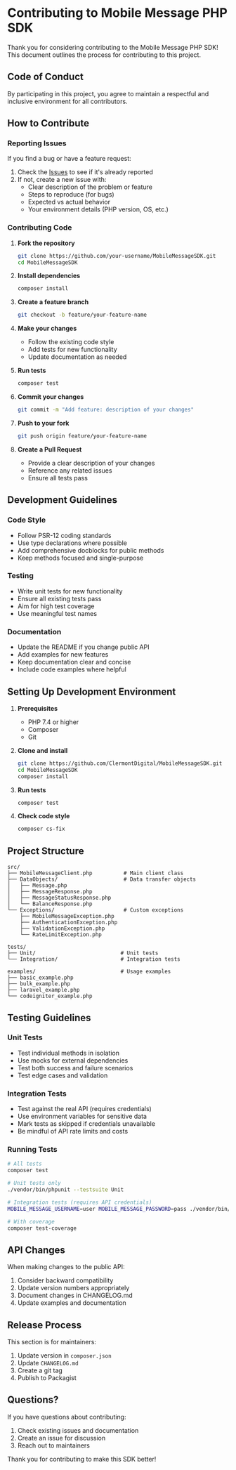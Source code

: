 # Contributing to Mobile Message PHP SDK

Thank you for considering contributing to the Mobile Message PHP SDK! This document outlines the process for contributing to this project.

## Code of Conduct

By participating in this project, you agree to maintain a respectful and inclusive environment for all contributors.

## How to Contribute

### Reporting Issues

If you find a bug or have a feature request:

1. Check the [Issues](https://github.com/ClermontDigital/MobileMessageSDK/issues) to see if it's already reported
2. If not, create a new issue with:
   - Clear description of the problem or feature
   - Steps to reproduce (for bugs)
   - Expected vs actual behavior
   - Your environment details (PHP version, OS, etc.)

### Contributing Code

1. **Fork the repository**
   ```bash
   git clone https://github.com/your-username/MobileMessageSDK.git
   cd MobileMessageSDK
   ```

2. **Install dependencies**
   ```bash
   composer install
   ```

3. **Create a feature branch**
   ```bash
   git checkout -b feature/your-feature-name
   ```

4. **Make your changes**
   - Follow the existing code style
   - Add tests for new functionality
   - Update documentation as needed

5. **Run tests**
   ```bash
   composer test
   ```

6. **Commit your changes**
   ```bash
   git commit -m "Add feature: description of your changes"
   ```

7. **Push to your fork**
   ```bash
   git push origin feature/your-feature-name
   ```

8. **Create a Pull Request**
   - Provide a clear description of your changes
   - Reference any related issues
   - Ensure all tests pass

## Development Guidelines

### Code Style

- Follow PSR-12 coding standards
- Use type declarations where possible
- Add comprehensive docblocks for public methods
- Keep methods focused and single-purpose

### Testing

- Write unit tests for new functionality
- Ensure all existing tests pass
- Aim for high test coverage
- Use meaningful test names

### Documentation

- Update the README if you change public API
- Add examples for new features
- Keep documentation clear and concise
- Include code examples where helpful

## Setting Up Development Environment

1. **Prerequisites**
   - PHP 7.4 or higher
   - Composer
   - Git

2. **Clone and install**
   ```bash
   git clone https://github.com/ClermontDigital/MobileMessageSDK.git
   cd MobileMessageSDK
   composer install
   ```

3. **Run tests**
   ```bash
   composer test
   ```

4. **Check code style**
   ```bash
   composer cs-fix
   ```

## Project Structure

```
src/
├── MobileMessageClient.php          # Main client class
├── DataObjects/                     # Data transfer objects
│   ├── Message.php
│   ├── MessageResponse.php
│   ├── MessageStatusResponse.php
│   └── BalanceResponse.php
└── Exceptions/                      # Custom exceptions
    ├── MobileMessageException.php
    ├── AuthenticationException.php
    ├── ValidationException.php
    └── RateLimitException.php

tests/
├── Unit/                           # Unit tests
└── Integration/                    # Integration tests

examples/                           # Usage examples
├── basic_example.php
├── bulk_example.php
├── laravel_example.php
└── codeigniter_example.php
```

## Testing Guidelines

### Unit Tests
- Test individual methods in isolation
- Use mocks for external dependencies
- Test both success and failure scenarios
- Test edge cases and validation

### Integration Tests
- Test against the real API (requires credentials)
- Use environment variables for sensitive data
- Mark tests as skipped if credentials unavailable
- Be mindful of API rate limits and costs

### Running Tests
```bash
# All tests
composer test

# Unit tests only
./vendor/bin/phpunit --testsuite Unit

# Integration tests (requires API credentials)
MOBILE_MESSAGE_USERNAME=user MOBILE_MESSAGE_PASSWORD=pass ./vendor/bin/phpunit --testsuite Integration

# With coverage
composer test-coverage
```

## API Changes

When making changes to the public API:

1. Consider backward compatibility
2. Update version numbers appropriately
3. Document changes in CHANGELOG.md
4. Update examples and documentation

## Release Process

This section is for maintainers:

1. Update version in `composer.json`
2. Update `CHANGELOG.md`
3. Create a git tag
4. Publish to Packagist

## Questions?

If you have questions about contributing:

1. Check existing issues and documentation
2. Create an issue for discussion
3. Reach out to maintainers

Thank you for contributing to make this SDK better! 
